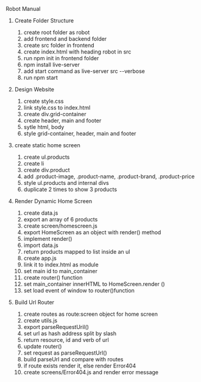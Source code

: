 Robot Manual

1. Create Folder Structure
   1. create root folder as robot 
   2. add frontend and backend folder
   3. create src folder in frontend
   4. create index.html with heading robot in src
   5. run npm init in frontend folder
   6. npm install live-server
   7. add start command as live-server src --verbose
   8. run npm start

2. Design Website
   1. create style.css
   2. link style.css to index.html
   3. create div.grid-container
   4. create header, main and footer
   5. sytle html, body
   6. style grid-container, header, main and footer

3. create static home screen
   1. create ul.products
   2. create li
   3. create div.product
   4. add .product-image, .product-name, .product-brand, .product-price
   5. style ul.products and internal divs
   6. duplicate 2 times to show 3 products

4. Render Dynamic Home Screen
   1. create data.js
   2. export an array of 6 products
   3. create screen/homescreen.js
   4. export HomeScreen as an object with render() method
   5. implement render()
   6. import data.js
   7. return products mapped to list inside an ul
   8. create app.js
   9. link it to index.html as module
   10. set main id to main_container
   11. create router() function
   12. set main_container innerHTML to HomeScreen.render ()
   13. set load event of window to router()function

5. Build Url Router
   1. create routes as route:screen object for home screen
   2. create utils.js
   3. export parseRequestUril()
   4. set url as hash address split by slash
   5. return resource, id and verb of url
   6. update router()
   7. set request as parseRequestUrl()
   8. build parseUrl and compare with routes
   9. if route exists render it, else render Error404
   10. create screens/Error404.js and render error message